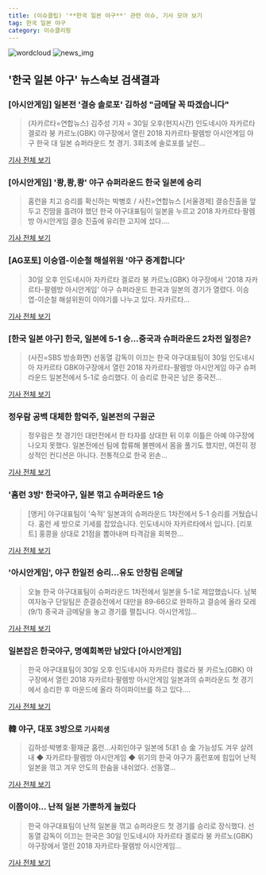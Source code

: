 ```yaml
---
title: (이슈클립) '**한국 일본 야구**' 관련 이슈, 기사 모아 보기
tag: 한국 일본 야구
category: 이슈클리핑
---
```

![wordcloud](https://s3.ap-northeast-2.amazonaws.com/lyrics101-wordcloud/2018-08-30-1535635959.png)
![news_img](https://user-images.githubusercontent.com/42597476/44507050-1206f400-a6e4-11e8-8d98-7ffbfebb353f.png)
## **'**한국 일본 야구**'** 뉴스속보 검색결과
### [아시안게임] 일본전 '결승 솔로포' 김하성 "금메달 꼭 따겠습니다"

>(자카르타=연합뉴스) 김주성 기자 = 30일 오후(현지시간) 인도네시아 자카르타 겔로라 붕 카르노(GBK) 야구장에서 열린 2018 자카르타·팔렘방 아시안게임 야구 한국 대 일본 슈퍼라운드 첫 경기. 3회초에 솔로포를 날린...

<a href="http://app.yonhapnews.co.kr/YNA/Basic/SNS/r.aspx?c=AKR20180830170600007&did=1195m" target="_blank">기사 전체 보기</a>

### [아시안게임] '쾅,쾅,쾅' 야구 슈퍼라운드 한국 일본에 승리

>홈런을 치고 승리를 확신하는 박병호 / 사진=연합뉴스 [서울경제] 결승진출을 앞두고 진땀을 흘려야 했던 한국 야구대표팀이 일본을 누르고 2018 자카르타·팔렘방 아시안게임 결승 진출에 유리한 고지에 섰다....

<a href="http://www.sedaily.com/NewsView/1S3K9FTXHT" target="_blank">기사 전체 보기</a>

### [AG포토] 이승엽-이순철 해설위원 '야구 중계합니다'

>30일 오후 인도네시아 자카르타 겔로라 붕 카르노(GBK) 야구장에서 '2018 자카르타-팔렘방 아시안게임' 야구 슈퍼라운드 한국과 일본의 경기가 열렸다. 이승엽-이순철 해설위원이 이야기를 나누고 있다. 자카르타...

<a href="http://sports.chosun.com/news/ntype.htm?id=201808300100289870022038&servicedate=20180830" target="_blank">기사 전체 보기</a>

### [**한국 일본 야구**] 한국, 일본에 5-1 승...중국과 슈퍼라운드 2차전 일정은?

>(사진=SBS 방송화면) 선동열 감독이 이끄는 한국 야구대표팀이 30일 인도네시아 자카르타 GBK야구장에서 열린 2018 자카르타-팔렘방 아시안게임 야구 슈퍼라운드 일본전에서 5-1로 승리했다. 이 승리로 한국은 남은 중국전...

<a href="http://www.anewsa.com/detail.php?number=1363948&thread=06r02" target="_blank">기사 전체 보기</a>

### 정우람 공백 대체한 함덕주, 일본전의 구원군

>정우람은 첫 경기인 대만전에서 한 타자를 상대한 뒤 이후 이틀은 아예 야구장에 나오지 못했다. 일본전에선 팀에 합류해 불펜에서 몸을 풀기도 했지만, 여전히 정상적인 컨디션은 아니다. 전통적으로 한국 왼손...

<a href="http://isplus.live.joins.com/news/article/aid.asp?aid=22521536" target="_blank">기사 전체 보기</a>

### '홈런 3방' 한국야구, 일본 꺾고 슈퍼라운드 1승

>[앵커] 야구대표팀이 '숙적' 일본과의 슈퍼라운드 1차전에서 5-1 승리를 거뒀습니다. 홈런 세 방으로 기세를 잡았습니다. 인도네시아 자카르타에서 입니다. [리포트] 홍콩을 상대로 21점을 뽑아내며 타격감을 회복한...

<a href="http://news.tvchosun.com/site/data/html_dir/2018/08/30/2018083090135.html" target="_blank">기사 전체 보기</a>

### '아시안게임', 야구 한일전 승리…유도 안창림 은메달

>오늘 한국 야구대표팀이 슈퍼라운드 1차전에서 일본을 5-1로 제압했습니다. 남북 여자농구 단일팀은 준결승전에서 대만을 89-66으로 완파하고 결승에 올라 모레(9/1) 중국과 금메달을 놓고 경기를 펼칩니다. 아시안게임...

<a href="http://www.tbs.seoul.kr/news/bunya.do?method=daum_html2&typ_800=8&seq_800=10298727" target="_blank">기사 전체 보기</a>

### 일본잡은 한국야구, 명예회복만 남았다 [아시안게임]

>한국 야구대표팀이 30일 오후 인도네시아 자카르타 겔로라 붕 카르노(GBK) 야구장에서 열린 2018 자카르타·팔렘방 아시안게임 일본과의 슈퍼라운드 첫 경기에서 승리한 후 마운드에 올라 하이파이브를 하고 있다....

<a href="http://sports.khan.co.kr/news/sk_index.html?art_id=201808301805003&sec_id=510101&pt=nv" target="_blank">기사 전체 보기</a>

### 韓 야구, 대포 3방으로 `기사회생`

>김하성·박병호·황재균 홈런…사회인야구 일본에 5대1 승 金 가능성도 겨우 살려내 ◆ 자카르타·팔렘방 아시안게임 ◆ 위기의 한국 야구가 홈런포에 힘입어 난적 일본을 꺾고 겨우 안도의 한숨을 내쉬었다. 선동열...

<a href="http://news.mk.co.kr/newsRead.php?year=2018&no=547676" target="_blank">기사 전체 보기</a>

### 이쯤이야… 난적 일본 가뿐하게 눌렀다

>한국 야구대표팀이 난적 일본을 꺾고 슈퍼라운드 첫 경기를 승리로 장식했다. 선동열 감독이 이끄는 한국은 30일 인도네시아 자카르타 겔로라 붕 카르노(GBK) 야구장에서 열린 2018 자카르타·팔렘방 아시안게임...

<a href="http://www.idaegu.com/?c=9&uid=394397" target="_blank">기사 전체 보기</a>


